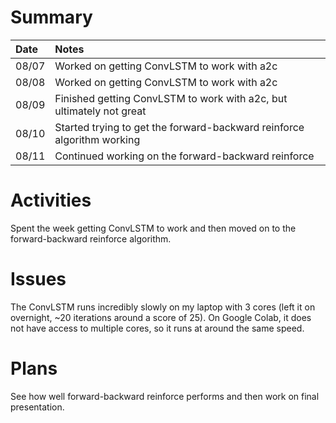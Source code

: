 # Summary

| Date  | Notes
| :---- | :----
| 08/07 | Worked on getting ConvLSTM to work with a2c
| 08/08 | Worked on getting ConvLSTM to work with a2c
| 08/09 | Finished getting ConvLSTM to work with a2c, but ultimately not great
| 08/10 | Started trying to get the forward-backward reinforce algorithm working
| 08/11 | Continued working on the forward-backward reinforce

# Activities

Spent the week getting ConvLSTM to work and then moved on to the forward-backward reinforce algorithm.

# Issues

The ConvLSTM runs incredibly slowly on my laptop with 3 cores (left it on overnight, ~20 iterations around a score of 25). On Google Colab, it does not have access to multiple cores, so it runs at around the same speed.

# Plans

See how well forward-backward reinforce performs and then work on final presentation.